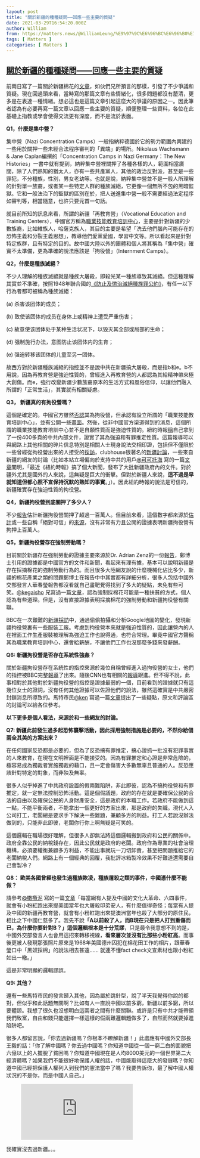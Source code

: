 ```yaml
---
layout: post
title: "關於新疆的種種疑問——回應一些主要的質疑"
date: 2021-03-29T16:54:20.000Z
author: William
from: https://matters.news/@WilliamLeung/%E9%97%9C%E6%96%BC%E6%96%B0%E7%96%86%E7%9A%84%E7%A8%AE%E7%A8%AE%E7%96%91%E5%95%8F-%E5%9B%9E%E6%87%89%E4%B8%80%E4%BA%9B%E4%B8%BB%E8%A6%81%E7%9A%84%E8%B3%AA%E7%96%91-bafyreibayridrux6vkiagq5taxtjzlnmpvql2kip4us4nr552mxt6h7pwm
tags: [ Matters ]
categories: [ Matters ]
---
```

<!--1617036860000-->
[關於新疆的種種疑問——回應一些主要的質疑](https://matters.news/@WilliamLeung/%E9%97%9C%E6%96%BC%E6%96%B0%E7%96%86%E7%9A%84%E7%A8%AE%E7%A8%AE%E7%96%91%E5%95%8F-%E5%9B%9E%E6%87%89%E4%B8%80%E4%BA%9B%E4%B8%BB%E8%A6%81%E7%9A%84%E8%B3%AA%E7%96%91-bafyreibayridrux6vkiagq5taxtjzlnmpvql2kip4us4nr552mxt6h7pwm)
------

<div>
<p>前兩日寫了一篇關於新疆棉花的<a href="https://matters.news/@WilliamLeung/%E6%94%AF%E6%8C%81%E6%96%B0%E7%96%86%E6%A3%89%E8%8A%B1%E7%9A%84%E6%9C%AC%E8%B3%AA%E6%98%AF%E6%94%AF%E6%8C%81%E4%B8%AD%E5%85%B1%E7%9A%84%E6%96%B0%E7%96%86%E6%94%BF%E7%AD%96-bafyreiagdshyroblcxbtpjkic42bxmrgna7edilpqd2v4nosc6hd2ctizu" target="_blank">文章</a><span>，如伙們兄所預言的那樣，引發了不少爭議和質疑。現在回過頭來看，當時寫的那篇文章有些情緒化，很多問題都沒有釐清，更多是在表達一種情緒。想必這也是這篇文章引起這麼大的爭議的原因之一。因此筆者認為有必要再寫一篇文章以回應一些主要的質疑，順便整理一些資料，各位在此基礎上指教或學會使得交流更有深度，而不是流於表面。</span></p><p><strong>Q1，什麼是集中營？</strong></p><p>集中營（Nazi Concentration Camps）一般指納粹德國於它的勢力範圍內興建的一些用於關押一些未經合法程序審判的「異端」的場所。Nikolaus Wachsmann & Jane Caplan編撰的「Concentration Camps in Nazi Germany：The New Histories」一書中就有提到，納粹集中營裡關押了各種各樣的人，範圍相當廣闊，除了人們熟知的猶太人，亦有一些共產黨人，其他的政治反對派，甚至是一些罪犯，不分種族，性別，男女老幼等。也就是說，納粹集中營並不是一般人所理解的針對單一族裔，或者某一些特定人群的種族滅絕，它更像一個無所不包的黑暗監獄。它和一般法治下的監獄的區別在於，把人送進集中營一般不需要經過法定程序如審判等，相當隨意，也許只要元首一句話。</p><p>就目前所知的訊息來看，所謂的新疆「再教育營」（Vocational Education and Training Centers），中國官方稱為<a href="http://www.xinhuanet.com/politics/2019-08/16/c_1124883270.htm" target="_blank">職業技能教育培訓中心</a><span>，主要是針對新疆的少數族裔，比如維族人，哈薩克族人，其目的主要是希望「洗去他們腦內可能存在的恐怖主義和分裂主義思想」，教導他們愛黨愛國，學習中文等。所以看起來是針對特定族群，且有特定的目的。故中國大陸以外的團體和個人將其稱為「集中營」確實不太準備，更為準確的說法應該是「拘役營」（Internment Camps）。</span></p><p><strong>Q2，什麼是種族滅絕？</strong></p><p>不少人理解的種族滅絕就是種族大屠殺，即殺光某一種族導致其滅絕。但這種理解其實並不準確，按照1948年聯合國的<a href="https://www.un.org/zh/documents/treaty/files/OHCHR-1948.shtml" target="_blank">《防止及懲治滅絕種族罪公約》</a><span>，有任一以下行為者都可被稱為種族滅絕：</span></p><p>(a) 杀害该团体的成员；</p><p>(b) 致使该团体的成员在身体上或精神上遭受严重伤害；</p><p>(c) 故意使该团体处于某种生活状况下，以毁灭其全部或局部的生命；</p><p>(d) 强制施行办法，意图防止该团体内的生育；</p><p>(e) 强迫转移该团体的儿童至另一团体。</p><p>故西方對於新疆種族滅絕的指控並不是說中共在新疆搞大屠殺，而是指b和e。b不用說，因為再教育營是強迫性質的，曾經進入再教育營的人都認為其給精神帶來極大創傷。而e，強行改變新疆少數族裔原本的生活方式和風俗信仰，以讓他們融入所謂的「正常生活」，其實就有相關疑慮。</p><p><strong>Q3， 新疆真的有拘役營嗎？</strong></p><p>這個是確定的。中國官方雖然<a href="https://news.ifeng.com/c/83yTM9qlPqn" target="_blank">否認</a><span>其為拘役營，但承認有設立所謂的「職業技能教育培訓中心」，並有公開一些</span><a href="https://www.hk01.com/%E5%8D%B3%E6%99%82%E4%B8%AD%E5%9C%8B/307878/%E6%9C%89%E7%89%87-%E5%AE%98%E6%96%B9-%E6%96%B0%E7%96%86%E8%81%B7%E8%A8%93%E4%B8%AD%E5%BF%83%E9%9D%9E-%E5%86%8D%E6%95%99%E8%82%B2%E7%87%9F-%E5%A4%AE%E8%A6%96%E5%86%8D%E5%85%AC%E9%96%8B%E5%85%A7%E9%83%A8%E7%95%AB%E9%9D%A2" target="_blank"><span>畫面</span></a><span>。然後，從非中國官方渠道得到的消息，這個所謂的職業技能教育培訓中心並不是自願性質而是強迫性質的。紐約時報</span><a href="https://www.nytimes.com/interactive/2019/11/16/world/asia/china-xinjiang-documents.html" target="_blank"><span>稱</span></a><span>自己拿到了一份400多頁的中共內部文件，證實了其為強迫和有罪推定性質。這篇報導可以與網路上其他相關的碎片信息特別是相關人士現身說法交相印證，包括但不僅限於一些曾經從拘役營出來的人接受的</span><a href="https://www.youtube.com/watch?v=yFSB5XknbpI" target="_blank"><span>採訪</span></a><span>，clubhouse很著名的</span><a href="https://www.bbc.com/news/world-asia-china-55984854" target="_blank"><span>新疆討論</span></a><span>，一些來自新疆的網友的討論（比如本站立場偏向於支持中共的用戶</span><a class="mention" href="https://matters.news/@altay" target="_blank" data-display-name="可可托海" data-user-name="altay" data-id="VXNlcjoxNzMzNA">﻿<span>@可可托海</span>﻿</a> 寫的一篇<a href="https://matters.news/@altay/%E6%96%B0%E7%96%86%E6%BC%A2%E4%BA%BA%E8%AB%87%E6%96%B0%E7%96%86%E9%9B%86%E4%B8%AD%E7%87%9F-zdpuAxAZJiuTFnsP1VNmqP8BzdujDBfS4Vn2aGinGSquSui6y" target="_blank">文章</a><span>闡明，「最近《紐約時報》搞了個大新聞，發布了大批新疆政府內的文件。對於疆外尤其是國外的人來說，這無疑是巨大的衝擊。但對於新疆人來說，</span><strong><span>這不過是早就知道但都心照不宣保持沉默的熟知的事實</span></strong><span>。」）。因此紐約時報的說法是可信的，新疆確實存在強迫性質的拘役營。</span></p><p><strong>Q4，新疆拘役營到底關押了多少人？</strong></p><p>不少<a href="https://news.un.org/zh/story/2018/08/1015602" target="_blank">報告</a><span>估計新疆拘役營關押了超過一百萬人。但目前來看，這個數字都來源於</span><a href="https://qz.com/1599393/how-researchers-estimate-1-million-uyghurs-are-detained-in-xinjiang/" target="_blank"><span>估計</span></a><span>或一些自稱「絕對可信」的</span><a href="https://www.scmp.com/news/china/policies-politics/article/2159258/un-cites-reports-china-holding-1-million-uygurs-secret" target="_blank"><span>來源</span></a><span>，沒有非常有力且公開的證據表明新疆拘役營有拘押上百萬人。</span></p><p><strong>Q5，新疆拘役營存在強制勞動嗎？</strong></p><p>目前關於新疆存在強制勞動的證據主要來源於Dr. Adrian Zenz的一份<a href="http://newlinesinstitute.org/wp-content/uploads/20201214-PB-China-Cotton-NISAP-2.pdf" target="_blank">報告</a>，鄭博士引用的證據都是中國官方的文件和新聞，看起來有理有據，基本可以說明新疆是存在採摘棉花的強制勞動行為的。而且很多大陸網友說的什麼機械化佔比多少，新疆的棉花產業之類的問題鄭博士在報告中中其實都有詳細分析，很多人包括中國外交部發言人華春瑩報告都沒看就自己畫靶覺得找到了多大的疑點，未免有些可笑。<a class="mention" href="https://matters.news/@kegaisho" target="_blank" data-display-name="kegaisho" data-user-name="kegaisho" data-id="VXNlcjo0NTc2Mg">﻿<span>@kegaisho</span>﻿</a> 兄寫過一篇<a href="https://matters.news/@kegaisho/%E7%94%9F%E5%AD%98%E6%AC%8A%E4%B9%9F%E6%98%AF%E4%BA%BA%E6%AC%8A-bafyreibfadywxqzo54aucapcvyzhvywg4hxyrigjimamlin6ye3xiykjty#Q29tbWVudDo1MjAxMDQ" target="_blank">文章</a><span>，認為強制採棉花可能是一種扶貧的方式，個人認為有些道理。但是，沒有直接證據表明採摘棉花的強制勞動和新疆拘役營有關聯。</span></p><p>BBC在一次艱難的<a href="https://www.youtube.com/watch?v=t28nnviKar4" target="_blank">新疆採訪</a><span>中，通過偷偷拍攝和分析Google地圖的變化，發現新疆拘役營裏有一些服裝工廠。考慮到拘役營本來就是強迫性質的，因此讓營內的人在裡面工作生產服裝被理解為強迫工作也說得通，也符合常理。畢竟中國官方聲稱其為職業教育培訓中心，還會給薪酬，不讓他們工作也沒那麼多錢來發薪酬。</span></p><p><strong>Q6: 新疆拘役營是否存在系統性強姦？</strong></p><p>關於新疆拘役營存在系統性的指控來源於幾位自稱曾經進入過拘役營的女士，他們的指控被BBC完整<a href="https://www.bbc.com/news/world-asia-china-55794071" target="_blank">報導</a><span>了出來。隨後CNN也有相關的</span><a href="https://edition.cnn.com/2021/02/18/asia/china-xinjiang-teacher-abuse-allegations-intl-hnk-dst/index.html" target="_blank"><span>報導</span></a>跟進。但不得不說，此事相對於其他對於新疆拘役營的指控是證據最弱的一個，目前看到的證據就只有這幾位女士的證詞，沒有任何其他證據可以佐證他們的說法，雖然這確實是中共嚴密封鎖消息所導致的。馬特市民<a class="mention" href="https://matters.news/@sanpighq" target="_blank" data-display-name="ken" data-user-name="sanpighq" data-id="VXNlcjoxMTQ2Ng">﻿<span>@ken</span>﻿</a> 寫過一篇<a href="https://matters.news/@sanpighq/bbc%E5%85%B3%E4%BA%8E%E7%BB%B4%E5%90%BE%E5%B0%94%E6%8A%A5%E9%81%93%E4%B8%8D%E5%AE%9E%E7%9A%84%E8%AF%81%E6%8D%AE-bafyreicf5lau7k3e3cosq5kc4vbda2wb4by7oaplnuy4673kdlhiutrtpy" target="_blank">文章</a>提出了一些疑點，原文和評論區的討論可以給各位參考。</p><p><strong>以下更多是個人看法，來源於和一些網友的討論。</strong></p><p><strong>Q7: 新疆此前發生過多起恐怖襲擊活動，因此採用強制措施是必要的，不然你給個兩全其美的方案出來？</strong></p><p>在任何國家反恐都是必要的，但為了反恐搞有罪推定，搞心證抓一批沒有犯罪事實的人來教育，在現在文明裡面是不能接受的。因為有罪推定和心證是非常危險的，極容易成為獨裁者實施獨裁的藉口，且一定會傷害大多數無辜且普通的人。反恐應該針對特定的對象，而非殃及無辜。</p><p>很多人似乎掉進了中共政府設置的假兩難陷阱，非此即彼，認為不搞拘役營和有罪推定，就一定無法控制恐怖活動。這是個假議題，政府的存在就是要確保公民的合法的自由以及確保公民的人身財產安全，這是政府的本職工作。若政府不能做到這一點，不能平衡兩者，不能拿出一個更好的方案出來，那是政府的失職。現代人入公司打工，老闆總是要求手下解決一些難題，兼顧多方的利益。打工人若說沒辦法做到的，只能非此即彼，老闆你行你上啊無疑是可笑的。</p><p>這個邏輯在職場很好理解，但很多人卻無法將這個邏輯搬到政府和公民的關係中。政府全靠公民的納稅錢存在，因此公民就是政府的老闆。政府作為專業的社會治理機構，必須要權衡兼顧多方利益，不能出事就玩一刀切卸責，甚至把問題推給它的老闆納稅人們。網路上有一個經典的回覆，我批評冰箱製冷效果不好難道還需要自己會製冷？</p><p><strong>Q8： 歐美各國曾經也發生過種族欺凌，種族屠殺之類的事件，中國憑什麼不能做？</strong></p><p>請參考<a class="mention" href="https://matters.news/@olivemudhk" target="_blank" data-display-name="橄欖泥" data-user-name="olivemudhk" data-id="VXNlcjoyOTc3Mw">﻿<span>@橄欖泥</span>﻿</a> 寫的一篇<a href="https://matters.news/@olivemudhk/%E6%96%B0%E7%96%86%E6%A3%89%E8%8A%B1-%E4%BA%BA%E9%A1%9E%E7%B8%BD%E6%98%AF%E8%A6%81%E7%8A%AF%E5%90%8C%E6%A8%A3%E7%9A%84%E9%8C%AF%E8%AA%A4-bafyreigqkvlkwkx7zez2anxezaujcmpl6njwa5jt2r45syo37ybvwltt6i" target="_blank">文章</a><span>「每當網有人提及中國的文化大革命、六四事件，就會有小粉紅跑出來提美國當年也大屠殺印弟安人，有什麼值得奇怪；每當有人提及中國的新疆再教育營，就會有小粉紅跑出來提澳洲當年也殺了大部分的原住民，相比之下中國仁慈多了。我先不說</span><strong><span>「A以前殺了人，而B現在只是把人打到重傷而已，為什麼你要針對B？」這個邏輯根本是十分荒謬</span></strong><span>，只是最令我意想不到的是，中國外交部發言人也會用這招來轉移視線，</span><strong><span>看來層次並沒有比那些小粉紅高</span></strong><span>。而事後更被人發現那張照片原來是1968年美國德州囚犯在棉花田工作的相片，跟華春瑩口中「黑奴採棉」的說法相去甚遠...... 就連不懂fact check文宣素材也跟小粉紅如出一轍。」</span></p><p>這是非常明顯的邏輯謬誤。</p><p><strong>Q9: 其他？</strong></p><p>還有一些馬特市民的發言歸入其他，因為屬於跳針型，說了半天我覺得你說的都對，但似乎和此話題無關啊？比如有人一直說中國以前多窮，新疆以前多窮，所以要體諒。我想了很久也沒想明白這兩者之間有什麼關聯。或許是只有中共才能帶領我們致富，自由和錢只能選擇一樣這樣的假兩難邏輯題做多了，自然而然就要掉進陷阱吧。</p><p>很多人都留言說，「你去過新疆嗎？你根本不瞭解新疆！」此處應有中國外交部長王毅的話：「你了解中國嗎？你去過中國嗎？你知道中國從一個一窮二白的面貌把六億以上的人擺脫了貧困嗎？你知道中國現在是人均8000美元的一個世界第二大經濟體嗎？如果我們不能很好地保護人權的話，中國能取得這麼大的發展嗎？你知道中國已經把保護人權列入到我們的憲法當中了嗎？我要告訴你，最了解中國人權狀況的不是你，而是中國人自己。」</p><figure class="embed-video"><div class="iframe-container"><iframe src="https://www.youtube.com/embed/xVMXtF9KB3M?rel=0" frameborder="0" allowfullscreen="true" sandbox="allow-scripts allow-same-origin allow-popups"></iframe></div><figcaption><span></span></figcaption></figure><p>我確實沒去過新疆。。。</p>
</div>
